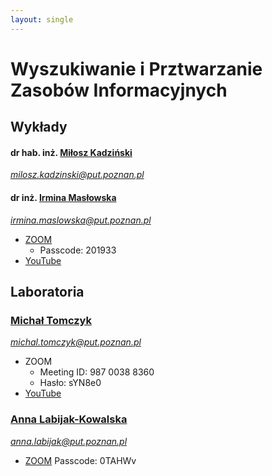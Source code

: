 ```yaml
---
layout: single
---
```

# Wyszukiwanie i Prztwarzanie Zasobów Informacyjnych

## Wykłady
#### dr hab. inż. [Miłosz Kadziński](http://www.cs.put.poznan.pl/mkadzinski/wpi/)
*milosz.kadzinski@put.poznan.pl*

#### dr inż. [Irmina Masłowska](http://www.cs.put.poznan.pl/imaslowska/wipi/)
*irmina.maslowska@put.poznan.pl*
- [ZOOM](https://us02web.zoom.us/j/83191756865?pwd=VjdXSTd4ZHVPdHkxUG13ZVpFbFVMQT09) 
  - Passcode: 201933
- [YouTube](https://www.youtube.com/playlist?list=PLMkIxFYizNdHA_hPfcC0XqhaTJZLxs0H0)

## Laboratoria
### [Michał Tomczyk](http://www.cs.put.poznan.pl/mtomczyk/)
*michal.tomczyk@put.poznan.pl*
- ZOOM
  - Meeting ID: 987 0038 8360
  -  Hasło: sYN8e0
- [YouTube](https://www.youtube.com/playlist?list=PLMkIxFYizNdEnN5cTyTsb3oop6mhlYMjI)  

### [Anna Labijak-Kowalska](http://www.cs.put.poznan.pl/alabijak/ir.html) 
*anna.labijak@put.poznan.pl*
- [ZOOM](https://zoom.us/j/2606007436?pwd=bDNDdzVKR2tnWVVpZjFMcHRnN3F3UT09) Passcode: 0TAHWv

